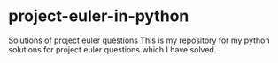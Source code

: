 # project-euler-in-python
Solutions of project euler questions
This is my repository for my python solutions for project euler questions which I have solved.
